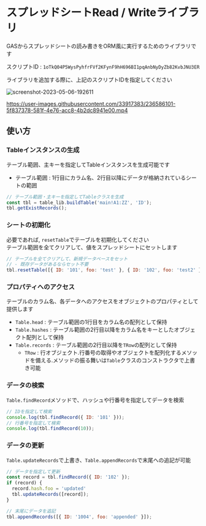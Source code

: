 # スプレッドシートRead / Writeライブラリ

GASからスプレッドシートの読み書きをORM風に実行するためのライブラリです

スクリプトID : `1oTkQ04P5WysPyhfrFVf2KFynF9hH696BI1pqAnbNyDyZb82KvbJNU3ER`

ライブラリを追加する際に、上記のスクリプトIDを指定してください

![screenshot-2023-05-06-192611](https://user-images.githubusercontent.com/33917383/236618671-d457a9cd-4d78-42eb-bdd2-02d0d1f6ab67.png)

https://user-images.githubusercontent.com/33917383/236586101-5f837378-581f-4e76-acc8-4b2dc8941e00.mp4


## 使い方

### Tableインスタンスの生成

テーブル範囲、主キーを指定してTableインスタンスを生成可能です
- テーブル範囲 : 1行目にカラム名、2行目以降にデータが格納されているシートの範囲

```javascript
// テーブル範囲・主キーを指定してTableクラスを生成
const tbl = table_lib.buildTable('main!A1:ZZ', 'ID');
tbl.getExistRecords();
```

### シートの初期化

必要であれば, `resetTable`でテーブルを初期化してください  
テーブル範囲を全てクリアして、値をスプレッドシートにセットします

```javascript
// テーブルを全てクリアして、新規データベースをセット
// - 既存データがあるならセット不要
tbl.resetTable([{ ID: '101', foo: 'test' }, { ID: '102', foo: 'test2' }])
```

### プロパティへのアクセス

テーブルのカラム名、各データへのアクセスをオブジェクトのプロパティとして提供します

- `Table.head` : テーブル範囲の1行目をカラム名の配列として保持
- `Table.hashes` : テーブル範囲の2行目以降をカラム名をキーとしたオブジェクト配列として保持
- `Table.records` : テーブル範囲の2行目以降を`TRow`の配列として保持
    - `TRow` : 行オブジェクト.行番号の取得やオブジェクトを配列化するメソッドを備える.メソッドの振る舞いは`Table`クラスのコンストラクタで上書き可能

### データの検索

`Table.findRecord`メソッドで、ハッシュや行番号を指定してデータを検索

```javascript
// IDを指定して検索
console.log(tbl.findRecord({ ID: '101' }));
// 行番号を指定して検索
console.log(tbl.findRecord(10));
```

### データの更新

`Table.updateRecords`で上書き、`Table.appendRecords`で末尾への追記が可能

```javascript
// データを指定して更新
const record = tbl.findRecord({ ID: '102' });
if (record) {
  record.hash.foo = 'updated'
  tbl.updateRecords([record]);
}

// 末尾にデータを追記
tbl.appendRecords([{ ID: '1004', foo: 'appended' }]);
```
